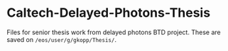 # Caltech-Delayed-Photons-Thesis
Files for senior thesis work from delayed photons BTD project. These are saved on `/eos/user/g/gkopp/Thesis/`. 
